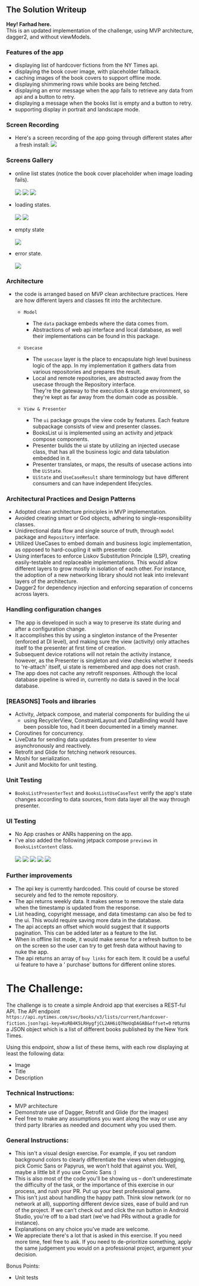 ## The Solution Writeup

**Hey! Farhad here.** <br/>This is an updated implementation of the challenge, using MVP
architecture, dagger2, and
without viewModels.

### Features of the app

- displaying list of hardcover fictions from the NY Times api.
- displaying the book cover image, with placeholder fallback.
- caching images of the book covers to support offline mode.
- displaying shimmering rows while books are being fetched.
- displaying an error message when the app fails to retrieve any data from api and a button to
  retry.
- displaying a message when the books list is empty and a button to retry.
- supporting display in portrait and landscape mode.

### Screen Recording

- Here's a screen recording of the app going through different states after a fresh
  install: [![](docs/play.png)](docs/updated-demo.webm)

### Screens Gallery

- online list states (notice the book cover placeholder when image loading fails).<br/><br/>
  ![](docs/onlinelist.jpg)
  ![](docs/onlinelist-landscape.jpg)
  ![](docs/onlinelist-placeholder-cover.jpg)

- loading states.<br/><br/>
  ![](docs/loading-portrait.jpg)
  ![](docs/loading-landscape.jpg)

- empty state<br/><br/>
  ![](docs/empty.jpg)

- error state.<br/><br/>
  ![](docs/error.jpg)

### Architecture

- the code is arranged based on MVP clean architecture practices.
  Here are how different layers and classes fit into the architecture.
  - `Model`
    - The `data` package embeds where the data comes from.
    - Abstractions of web api interface and local database, as well their implementations can be
      found in this package.

  - `Usecase`
    - The `usecase` layer is the place to encapsulate high level business logic of the app. In my
      implementation
      it gathers data from various repositories and prepares the result.
    - Local and remote repositories, are abstracted away from
      the usecase through the Repository interface.<br/>
      They're the gateway to the execution & storage environment, so they're kept as far away from
      the domain code as
      possible.

  - `View & Presenter`
    - The `ui` package groups the view code by features. Each feature subpackage consists of view
      and presenter classes.
    - BooksList ui is implemented using an activity and jetpack compose components.
    - Presenter builds the ui state by utilizing an injected usecase class, that has all the
      business logic and data tabulation embedded in it.
    - Presenter translates, or maps, the results of usecase actions into the `UiState`.
    - `UiState` and `UseCaseResult` share terminology but have different consumers and can have
      independent lifecycles.

### Architectural Practices and Design Patterns

- Adopted clean architecture principles in MVP implementation.
- Avoided creating smart or God objects, adhering to single-responsibility classes.
- Unidirectional data flow and single source of truth, through `model` package and `Repository`
  interface.
- Utilized UseCases to embed domain and business logic implementation, as opposed to hard-coupling
  it with presenter code.
- Using interfaces to enforce Liskov Substitution Principle (LSP), creating easily-testable and
  replaceable implementations.
  This would allow different layers to grow mostly in isolation of each other. For instance, the
  adoption of a new networking library should not leak into irrelevant layers of the architecture.
- Dagger2 for dependency injection and enforcing separation of concerns across layers.

### Handling configuration changes

- The app is developed in such a way to preserve its state during and after a configuration change.
- It accomplishes this by using a singleton instance of the Presenter (enforced at DI level),
  and making sure the view (activity) only attaches itself to the presenter at first time of
  creation.
- Subsequent device rotations will not retain the activity instance, however, as the Presenter is
  singleton and
  view checks whether it needs to 're-attach' itself, ui state is remembered and app does not crash.
- The app does not cache any retrofit responses. Although the local database pipeline is wired in,
  currently no data is saved in the local database.

### [REASONS] Tools and libraries

- Activity, Jetpack compose, and material components for building the ui
  - using RecyclerView, ConstraintLayout and DataBinding would have been possible too,
    had it been documented in a timely manner.
- Coroutines for concurrency.
- LiveData for sending data updates from presenter to view asynchronously and reactively.
- Retrofit and Glide for fetching network resources.
- Moshi for serialization.
- Junit and Mockito for unit testing.

### Unit Testing

- `BooksListPresenterTest` and `BooksListUseCaseTest` verify the app's state changes according to
  data sources, from data layer all the way through presenter.

### UI Testing

- No App crashes or ANRs happening on the app.
- I've also added the following jetpack compose `previews` in `BooksListContent` class.<br/><br/>
  ![](docs/preview-loading.jpg)
  ![](docs/preview-error.jpg)
  ![](docs/preview-empty.jpg)
  ![](docs/preview-offlinelist.jpg)
  ![](docs/preview-onelinelist.jpg)

### Further improvements

- The api key is currently hardcoded. This could of course be stored securely and fed to the remote
  repository.
- The api returns weekly data. It makes sense to remove the stale data when the timestamp is updated
  from the response.
- List heading, copyright message, and data timestamp can also be fed to the ui. This would require
  saving more data in the database.
- The api accepts an offset which would suggest that it supports pagination. This can be added later
  as a feature to the list.
- When in offline list mode, it would make sense for a refresh button to be on the screen so the
  user can try to get fresh
  data without having to nuke the app.
- The api returns an array of `buy links` for each item. It could be a useful ui feature to have a '
  purchase'
  buttons for different online stores.

# The Challenge:

The challenge is to create a simple Android app that exercises a REST-ful API. The API endpoint `https://api.nytimes.com/svc/books/v3/lists/current/hardcover-fiction.json?api-key=KoRB4K5LRHygfjCL2AH6iQ7NeUqDAGAB&offset=0` returns a JSON object which is a list of different books published by the New York Times. 

Using this endpoint, show a list of these items, with each row displaying at least the following data:

- Image
- Title
- Description 

### Technical Instructions:
- MVP architecture
- Demonstrate use of Dagger, Retrofit and Glide (for the images)
- Feel free to make any assumptions you want along the way or use any third party libraries as needed and document why you used them.

### General Instructions:
- This isn't a visual design exercise. For example, if you set random background colors to clearly differentiate the views when debugging, pick Comic Sans or Papyrus, we won't hold that against you. Well, maybe a little bit if you use Comic Sans :)
- This is also most of the code you'll be showing us – don't underestimate the difficulty of the
  task, or the importance of this exercise in our process, and rush your PR. Put up your best
  professional game.
- This isn't just about handling the happy path. Think slow network (or no network at all),
  supporting different device sizes, ease of build and run of the project. If we can't check out and
  click the run button in Android Studio, you're off to a bad start (we've had PRs without a gradle
  for instance).
- Explanations on any choice you've made are welcome.
- We appreciate there's a lot that is asked in this exercise. If you need more time, feel free to ask. If you need to de-prioritize something, apply the same judgement you would on a professional project, argument your decision. 

Bonus Points:
  - Unit tests

